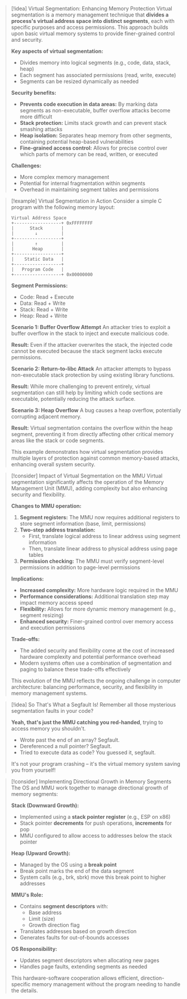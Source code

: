 > [!idea] Virtual Segmentation: Enhancing Memory Protection
> Virtual segmentation is a memory management technique that **divides a process's virtual address space into distinct segments**, each with specific purposes and access permissions. This approach builds upon basic virtual memory systems to provide finer-grained control and security.
> 
> **Key aspects of virtual segmentation:**
> - Divides memory into logical segments (e.g., code, data, stack, heap)
> - Each segment has associated permissions (read, write, execute)
> - Segments can be resized dynamically as needed
> 
> **Security benefits:**
> - **Prevents code execution in data areas:** By marking data segments as non-executable, buffer overflow attacks become more difficult
> - **Stack protection:** Limits stack growth and can prevent stack smashing attacks
> - **Heap isolation:** Separates heap memory from other segments, containing potential heap-based vulnerabilities
> - **Fine-grained access control:** Allows for precise control over which parts of memory can be read, written, or executed
> 
> **Challenges:**
> - More complex memory management
> - Potential for internal fragmentation within segments
> - Overhead in maintaining segment tables and permissions

> [!example] Virtual Segmentation in Action
> Consider a simple C program with the following memory layout:
> 
> ```
> Virtual Address Space
> +------------------+ 0xFFFFFFFF
> |      Stack       |
> |        ↓         |
> +------------------+
> |        ↑         |
> |       Heap       |
> +------------------+
> |    Static Data   |
> +------------------+
> |   Program Code   |
> +------------------+ 0x00000000
> ```
> 
> **Segment Permissions:**
> - Code: Read + Execute
> - Data: Read + Write
> - Stack: Read + Write
> - Heap: Read + Write
> 
> **Scenario 1: Buffer Overflow Attempt**
> An attacker tries to exploit a buffer overflow in the stack to inject and execute malicious code.
> 
> **Result:** Even if the attacker overwrites the stack, the injected code cannot be executed because the stack segment lacks execute permissions.
> 
> **Scenario 2: Return-to-libc Attack**
> An attacker attempts to bypass non-executable stack protection by using existing library functions.
> 
> **Result:** While more challenging to prevent entirely, virtual segmentation can still help by limiting which code sections are executable, potentially reducing the attack surface.
> 
> **Scenario 3: Heap Overflow**
> A bug causes a heap overflow, potentially corrupting adjacent memory.
> 
> **Result:** Virtual segmentation contains the overflow within the heap segment, preventing it from directly affecting other critical memory areas like the stack or code segments.
> 
> This example demonstrates how virtual segmentation provides multiple layers of protection against common memory-based attacks, enhancing overall system security.

> [!consider] Impact of Virtual Segmentation on the MMU
> Virtual segmentation significantly affects the operation of the Memory Management Unit (MMU), adding complexity but also enhancing security and flexibility.
> 
> **Changes to MMU operation:**
> 1. **Segment registers:** The MMU now requires additional registers to store segment information (base, limit, permissions)
> 2. **Two-step address translation:** 
>    - First, translate logical address to linear address using segment information
>    - Then, translate linear address to physical address using page tables
> 3. **Permission checking:** The MMU must verify segment-level permissions in addition to page-level permissions
> 
> **Implications:**
> - **Increased complexity:** More hardware logic required in the MMU
> - **Performance considerations:** Additional translation step may impact memory access speed
> - **Flexibility:** Allows for more dynamic memory management (e.g., segment resizing)
> - **Enhanced security:** Finer-grained control over memory access and execution permissions
> 
> **Trade-offs:**
> - The added security and flexibility come at the cost of increased hardware complexity and potential performance overhead
> - Modern systems often use a combination of segmentation and paging to balance these trade-offs effectively
> 
> This evolution of the MMU reflects the ongoing challenge in computer architecture: balancing performance, security, and flexibility in memory management systems.

> [!idea] So That's What a Segfault Is!
> Remember all those mysterious segmentation faults in your code? 
> 
> **Yeah, that's just the MMU catching you red-handed**, trying to access memory you shouldn't. 
> 
> - Wrote past the end of an array? Segfault.
> - Dereferenced a null pointer? Segfault.
> - Tried to execute data as code? You guessed it, segfault.
> 
> It's not your program crashing – it's the virtual memory system saving you from yourself!


> [!consider] Implementing Directional Growth in Memory Segments
> The OS and MMU work together to manage directional growth of memory segments:
> 
> **Stack (Downward Growth):**
> - Implemented using a **stack pointer register** (e.g., ESP on x86)
> - Stack pointer **decrements** for push operations, **increments** for pop
> - MMU configured to allow access to addresses below the stack pointer
> 
> **Heap (Upward Growth):**
> - Managed by the OS using a **break point**
> - Break point marks the end of the data segment
> - System calls (e.g., brk, sbrk) move this break point to higher addresses
> 
> **MMU's Role:**
> - Contains **segment descriptors** with:
>   - Base address
>   - Limit (size)
>   - Growth direction flag
> - Translates addresses based on growth direction
> - Generates faults for out-of-bounds accesses
> 
> **OS Responsibility:**
> - Updates segment descriptors when allocating new pages
> - Handles page faults, extending segments as needed
> 
> This hardware-software cooperation allows efficient, direction-specific memory management without the program needing to handle the details.

